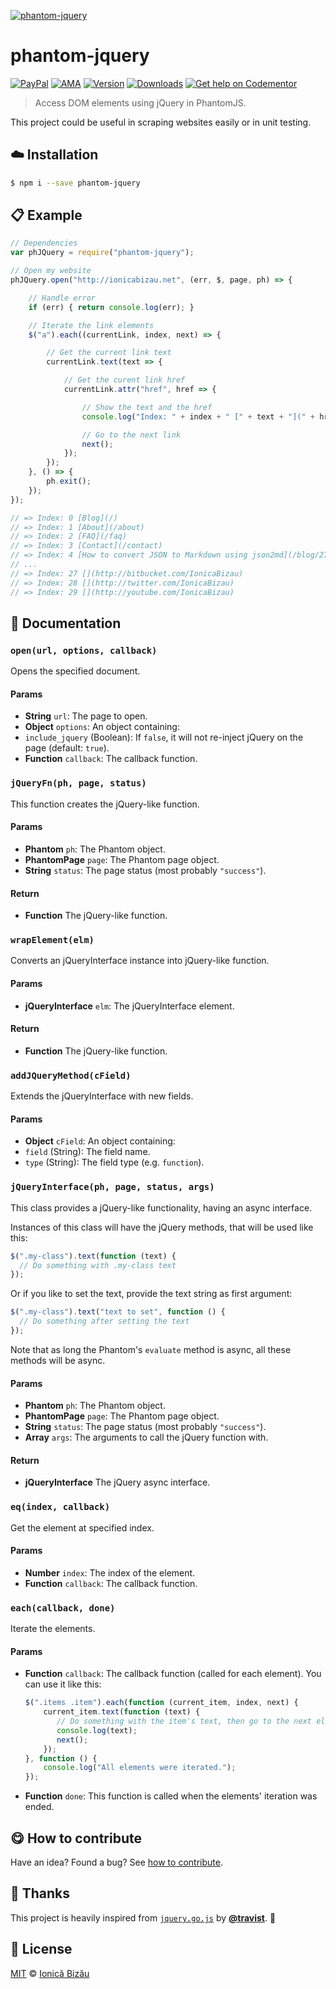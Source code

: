 
[![phantom-jquery](http://i.imgur.com/s2eKXAp.png)](#)

# phantom-jquery

 [![PayPal](https://img.shields.io/badge/%24-paypal-f39c12.svg)][paypal-donations] [![AMA](https://img.shields.io/badge/ask%20me-anything-1abc9c.svg)](https://github.com/IonicaBizau/ama) [![Version](https://img.shields.io/npm/v/phantom-jquery.svg)](https://www.npmjs.com/package/phantom-jquery) [![Downloads](https://img.shields.io/npm/dt/phantom-jquery.svg)](https://www.npmjs.com/package/phantom-jquery) [![Get help on Codementor](https://cdn.codementor.io/badges/get_help_github.svg)](https://www.codementor.io/johnnyb?utm_source=github&utm_medium=button&utm_term=johnnyb&utm_campaign=github)

> Access DOM elements using jQuery in PhantomJS.

This project could be useful in scraping websites easily or in unit testing.

## :cloud: Installation

```sh
$ npm i --save phantom-jquery
```


## :clipboard: Example



```js
// Dependencies
var phJQuery = require("phantom-jquery");

// Open my website
phJQuery.open("http://ionicabizau.net", (err, $, page, ph) => {

    // Handle error
    if (err) { return console.log(err); }

    // Iterate the link elements
    $("a").each((currentLink, index, next) => {

        // Get the current link text
        currentLink.text(text => {

            // Get the curent link href
            currentLink.attr("href", href => {

                // Show the text and the href
                console.log("Index: " + index + " [" + text + "](" + href + ")")

                // Go to the next link
                next();
            });
        });
    }, () => {
        ph.exit();
    });
});

// => Index: 0 [Blog](/)
// => Index: 1 [About](/about)
// => Index: 2 [FAQ](/faq)
// => Index: 3 [Contact](/contact)
// => Index: 4 [How to convert JSON to Markdown using json2md](/blog/27-how-to-convert-json-to-markdown-using-json2md)
// ...
// => Index: 27 [](http://bitbucket.com/IonicaBizau)
// => Index: 28 [](http://twitter.com/IonicaBizau)
// => Index: 29 [](http://youtube.com/IonicaBizau)
```

## :memo: Documentation


### `open(url, options, callback)`
Opens the specified document.

#### Params
- **String** `url`: The page to open.
- **Object** `options`: An object containing:
 - `include_jquery` (Boolean): If `false`, it will not re-inject jQuery on the page (default: `true`).
- **Function** `callback`: The callback function.

### `jQueryFn(ph, page, status)`
This function creates the jQuery-like function.

#### Params
- **Phantom** `ph`: The Phantom object.
- **PhantomPage** `page`: The Phantom page object.
- **String** `status`: The page status (most probably `"success"`).

#### Return
- **Function** The jQuery-like function.

### `wrapElement(elm)`
Converts an jQueryInterface instance into jQuery-like function.

#### Params
- **jQueryInterface** `elm`: The jQueryInterface element.

#### Return
- **Function** The jQuery-like function.

### `addJQueryMethod(cField)`
Extends the jQueryInterface with new fields.

#### Params
- **Object** `cField`: An object containing:
 - `field` (String): The field name.
 - `type` (String): The field type (e.g. `function`).

### `jQueryInterface(ph, page, status, args)`
This class provides a jQuery-like functionality, having an async interface.

Instances of this class will have the jQuery methods, that will be used like this:

```js
$(".my-class").text(function (text) {
  // Do something with .my-class text
});
```

Or if you like to set the text, provide the text string as first argument:

```js
$(".my-class").text("text to set", function () {
  // Do something after setting the text
});
```

Note that as long the Phantom's `evaluate` method is async, all these methods will be async.

#### Params
- **Phantom** `ph`: The Phantom object.
- **PhantomPage** `page`: The Phantom page object.
- **String** `status`: The page status (most probably `"success"`).
- **Array** `args`: The arguments to call the jQuery function with.

#### Return
- **jQueryInterface** The jQuery async interface.

### `eq(index, callback)`
Get the element at specified index.

#### Params
- **Number** `index`: The index of the element.
- **Function** `callback`: The callback function.

### `each(callback, done)`
Iterate the elements.

#### Params
- **Function** `callback`: The callback function (called for each element).
    You can use it like this:

    ```js
    $(".items .item").each(function (current_item, index, next) {
        current_item.text(function (text) {
           // Do something with the item's text, then go to the next element
           console.log(text);
           next();
        });
    }, function () {
        console.log("All elements were iterated.");
    });
    ```
- **Function** `done`: This function is called when the elements' iteration was ended.



## :yum: How to contribute
Have an idea? Found a bug? See [how to contribute][contributing].

## :cake: Thanks
This project is heavily inspired from [`jquery.go.js`](https://github.com/travist/jquery.go.js) by [**@travist**](https://github.com/travist). :cake:


## :scroll: License

[MIT][license] © [Ionică Bizău][website]

[paypal-donations]: https://www.paypal.com/cgi-bin/webscr?cmd=_s-xclick&hosted_button_id=RVXDDLKKLQRJW
[donate-now]: http://i.imgur.com/6cMbHOC.png

[license]: http://showalicense.com/?fullname=Ionic%C4%83%20Biz%C4%83u%20%3Cbizauionica%40gmail.com%3E%20(http%3A%2F%2Fionicabizau.net)&year=2015#license-mit
[website]: http://ionicabizau.net
[contributing]: /CONTRIBUTING.md
[docs]: /DOCUMENTATION.md
